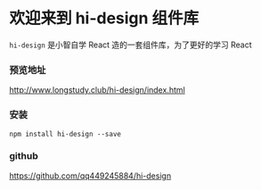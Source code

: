 # 欢迎来到  hi-design 组件库

`hi-design` 是小智自学 React 造的一套组件库，为了更好的学习 React


### 预览地址

http://www.longstudy.club/hi-design/index.html

### 安装



```
npm install hi-design --save
```


### github

https://github.com/qq449245884/hi-design
